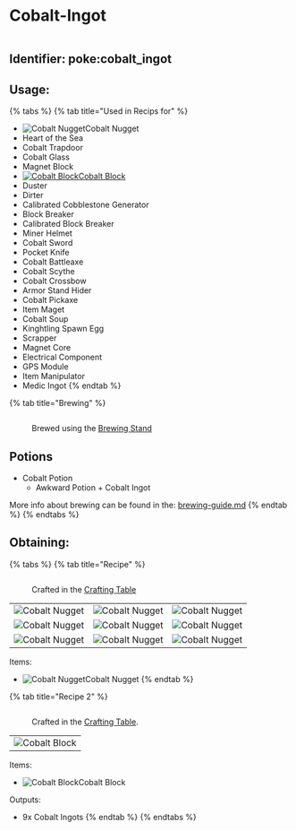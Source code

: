# Cobalt-Ingot



<figure><img src="https://github.com/user-attachments/assets/a5a960ad-9791-4325-9ff0-dd820bece694" alt=""><figcaption></figcaption></figure>

## Identifier: poke:cobalt\_ingot <a href="#identifier" id="identifier"></a>

## Usage:

{% tabs %}
{% tab title="Used in Recips for" %}
* <img src="https://github.com/user-attachments/assets/8cdeb228-b758-4b2c-873a-208cf8bcdc77" alt="Cobalt Nugget" data-size="line">Cobalt Nugget
* Heart of the Sea
* Cobalt Trapdoor
* Cobalt Glass
* Magnet Block
* [<img src="https://github.com/user-attachments/assets/4a13c762-0f6f-40af-84e8-d50db1294a5d" alt="Cobalt Block" data-size="line">Cobalt Block](../../blocks/ore-blocks/cobalt-block.md)
* Duster
* Dirter
* Calibrated Cobblestone Generator
* Block Breaker
* Calibrated Block Breaker
* Miner Helmet
* Cobalt Sword
* Pocket Knife
* Cobalt Battleaxe
* Cobalt Scythe
* Cobalt Crossbow
* Armor Stand Hider
* Cobalt Pickaxe
* Item Maget
* Cobalt Soup
* Kinghtling Spawn Egg
* Scrapper
* Magnet Core
* Electrical Component
* GPS Module
* Item Manipulator
* Medic Ingot
{% endtab %}

{% tab title="Brewing" %}


<figure><img src="https://minecraft.wiki/images/thumb/Brewing_Stand_(empty)_JE10.png/150px-Brewing_Stand_(empty)_JE10.png?58d74" alt=""><figcaption><p>Brewed using the <a href="https://minecraft.wiki/w/Brewing_Stand">Brewing Stand</a></p></figcaption></figure>

## Potions

* Cobalt Potion
  * Awkward Potion + Cobalt Ingot



More info about brewing can be found in the: [brewing-guide.md](../../misc-other-info/brewing-guide.md "mention")
{% endtab %}
{% endtabs %}

## Obtaining:

{% tabs %}
{% tab title="Recipe" %}
<figure><img src="https://minecraft.wiki/images/thumb/Crafting_Table_JE4_BE3.png/150px-Crafting_Table_JE4_BE3.png?5767f" alt=""><figcaption><p>Crafted in the <a href="https://minecraft.wiki/w/Crafting_Table">Crafting Table</a></p></figcaption></figure>

|                                                                                                   |                                                                                                   |                                                                                                   |
| :-----------------------------------------------------------------------------------------------: | :-----------------------------------------------------------------------------------------------: | :-----------------------------------------------------------------------------------------------: |
| ![Cobalt Nugget](https://github.com/user-attachments/assets/8cdeb228-b758-4b2c-873a-208cf8bcdc77) | ![Cobalt Nugget](https://github.com/user-attachments/assets/8cdeb228-b758-4b2c-873a-208cf8bcdc77) | ![Cobalt Nugget](https://github.com/user-attachments/assets/8cdeb228-b758-4b2c-873a-208cf8bcdc77) |
| ![Cobalt Nugget](https://github.com/user-attachments/assets/8cdeb228-b758-4b2c-873a-208cf8bcdc77) | ![Cobalt Nugget](https://github.com/user-attachments/assets/8cdeb228-b758-4b2c-873a-208cf8bcdc77) | ![Cobalt Nugget](https://github.com/user-attachments/assets/8cdeb228-b758-4b2c-873a-208cf8bcdc77) |
| ![Cobalt Nugget](https://github.com/user-attachments/assets/8cdeb228-b758-4b2c-873a-208cf8bcdc77) | ![Cobalt Nugget](https://github.com/user-attachments/assets/8cdeb228-b758-4b2c-873a-208cf8bcdc77) | ![Cobalt Nugget](https://github.com/user-attachments/assets/8cdeb228-b758-4b2c-873a-208cf8bcdc77) |

Items:

* <img src="https://github.com/user-attachments/assets/8cdeb228-b758-4b2c-873a-208cf8bcdc77" alt="Cobalt Nugget" data-size="line">Cobalt Nugget
{% endtab %}

{% tab title="Recipe 2" %}


<figure><img src="https://minecraft.wiki/images/thumb/Crafting_Table_JE4_BE3.png/150px-Crafting_Table_JE4_BE3.png?5767f" alt=""><figcaption><p>Crafted in the <a href="https://minecraft.wiki/w/Crafting_Table">Crafting Table</a>.</p></figcaption></figure>

|                                                                                                  |
| :----------------------------------------------------------------------------------------------: |
| ![Cobalt Block](https://github.com/user-attachments/assets/4a13c762-0f6f-40af-84e8-d50db1294a5d) |

Items:

* <img src="https://github.com/user-attachments/assets/4a13c762-0f6f-40af-84e8-d50db1294a5d" alt="Cobalt Block" data-size="line">Cobalt Block

Outputs:

* 9x Cobalt Ingots
{% endtab %}
{% endtabs %}
